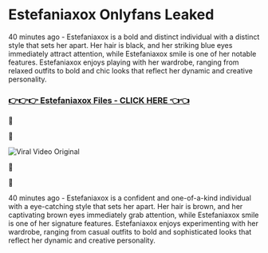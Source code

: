 # Estefaniaxox Onlyfans Leaked

<p>40 minutes ago - Estefaniaxox is a bold and distinct individual with a distinct style that sets her apart. Her hair is black, and her striking blue eyes immediately attract attention, while Estefaniaxox smile is one of her notable features. Estefaniaxox enjoys playing with her wardrobe, ranging from relaxed outfits to bold and chic looks that reflect her dynamic and creative personality.</p><p>
<h3><a href="https://fansleaks.com-getfree.pro/estefaniaxox" rel="nofollow">👉👉👉 Estefaniaxox Files - CLICK HERE 👈👈</a></h3>
<p>🔻</p>
<p>🔻</p> <p>
<a href="https://fansleaks.com-getfree.pro/estefaniaxox" rel="nofollow"><img src="https://i.imgur.com/0ZbtXZ5.gif" alt="Viral Video Original" style="max-width: 100%; display: inline-block;" data-target="animated-image.originalImage"></a>
<p>🔻</p>
<p>🔻</p> <p>40 minutes ago - Estefaniaxox is a confident and one-of-a-kind individual with a eye-catching style that sets her apart. Her hair is brown, and her captivating brown eyes immediately grab attention, while Estefaniaxox smile is one of her signature features. Estefaniaxox enjoys experimenting with her wardrobe, ranging from casual outfits to bold and sophisticated looks that reflect her dynamic and creative personality.</p>